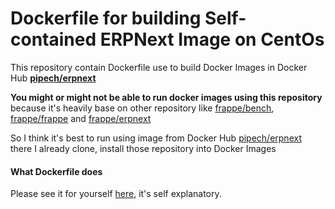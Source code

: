 #  Dockerfile for building Self-contained ERPNext Image on CentOs

This repository contain Dockerfile use to build Docker Images in Docker Hub [**pipech/erpnext**](https://hub.docker.com/r/pipech/erpnext/)

**You might or might not be able to run docker images using this repository** because it's heavily base on other repository like [frappe/bench](https://github.com/frappe/bench), [frappe/frappe](https://github.com/frappe/frappe) and [frappe/erpnext](https://github.com/frappe/erpnext)

So I think it's best to run using image from Docker Hub [pipech/erpnext](https://hub.docker.com/r/pipech/erpnext/) there I already clone, install those repository into Docker Images

#### What Dockerfile does

Please see it for yourself [here](https://github.com/pipech/docker-centos-erpnext/blob/master/Dockerfile), it's self explanatory.
